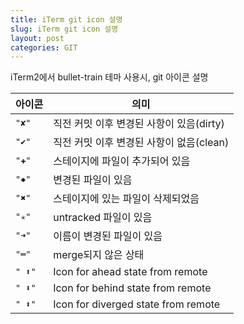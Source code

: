 ```yaml
---
title: iTerm git icon 설명
slug: iTerm git icon 설명
layout: post
categories: GIT
---
```



iTerm2에서 bullet-train 테마 사용시, git 아이콘 설명


|아이콘|의미|
|-------|-------|
|`"✘"`|직전 커밋 이후 변경된 사항이 있음(dirty)|
|`"✔"`|직전 커밋 이후 변경된 사항이 없음(clean)|
|`"✚"`|스테이지에 파일이 추가되어 있음|
|`"✹"`|변경된 파일이 있음|
|`"✖"`|스테이지에 있는 파일이 삭제되었음|
|`"✭"`|untracked 파일이 있음|
|`"➜"`|이름이 변경된 파일이 있음|
|`"═"`|merge되지 않은 상태|
|`" ⬆"`|Icon for ahead state from remote
|`" ⬇"`|Icon for behind state from remote
|`" ⬍"`|Icon for diverged state from remote